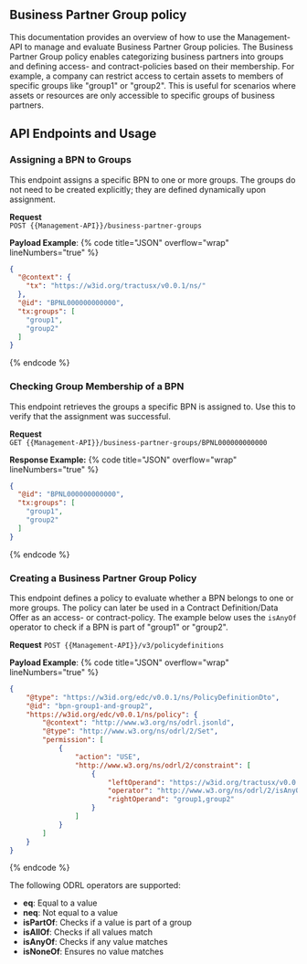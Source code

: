 ## Business Partner Group policy

This documentation provides an overview of how to use the Management-API to manage and evaluate Business Partner Group policies.
The Business Partner Group policy enables categorizing business partners into groups and defining access- and contract-policies based on their membership.
For example, a company can restrict access to certain assets to members of specific groups like "group1" or "group2".
This is useful for scenarios where assets or resources are only accessible to specific groups of business partners.

## API Endpoints and Usage

### Assigning a BPN to Groups

This endpoint assigns a specific BPN to one or more groups. The groups do not need to be created explicitly; they are defined dynamically upon assignment.

**Request**  
`POST {{Management-API}}/business-partner-groups`

**Payload Example**:
{% code title="JSON" overflow="wrap" lineNumbers="true" %}
```json
{
  "@context": {
    "tx": "https://w3id.org/tractusx/v0.0.1/ns/"
  },
  "@id": "BPNL000000000000",
  "tx:groups": [
    "group1",
    "group2"
  ]
}
```
{% endcode %}

### Checking Group Membership of a BPN

This endpoint retrieves the groups a specific BPN is assigned to. Use this to verify that the assignment was successful.

**Request**  
`GET {{Management-API}}/business-partner-groups/BPNL000000000000`

**Response Example:**
{% code title="JSON" overflow="wrap" lineNumbers="true" %}
```json
{
  "@id": "BPNL000000000000",
  "tx:groups": [
    "group1",
    "group2"
  ]
}
```
{% endcode %}

### Creating a Business Partner Group Policy
This endpoint defines a policy to evaluate whether a BPN belongs to one or more groups.
The policy can later be used in a Contract Definition/Data Offer as an access- or contract-policy.
The example below uses the `isAnyOf` operator to check if a BPN is part of "group1" or "group2".

**Request**
`POST {{Management-API}}/v3/policydefinitions`

**Payload Example**:
{% code title="JSON" overflow="wrap" lineNumbers="true" %}
```json
{
    "@type": "https://w3id.org/edc/v0.0.1/ns/PolicyDefinitionDto",
    "@id": "bpn-group1-and-group2",
    "https://w3id.org/edc/v0.0.1/ns/policy": {
        "@context": "http://www.w3.org/ns/odrl.jsonld",
        "@type": "http://www.w3.org/ns/odrl/2/Set",
        "permission": [
            {
                "action": "USE",
                "http://www.w3.org/ns/odrl/2/constraint": [
                    {
                        "leftOperand": "https://w3id.org/tractusx/v0.0.1/ns/BusinessPartnerGroup",
                        "operator": "http://www.w3.org/ns/odrl/2/isAnyOf",
                        "rightOperand": "group1,group2"
                    }
                ]
            }
        ]
    }
}
```
{% endcode %}

The following ODRL operators are supported:
- **eq**: Equal to a value
- **neq**: Not equal to a value
- **isPartOf**: Checks if a value is part of a group
- **isAllOf**: Checks if all values match
- **isAnyOf**: Checks if any value matches
- **isNoneOf**: Ensures no value matches
